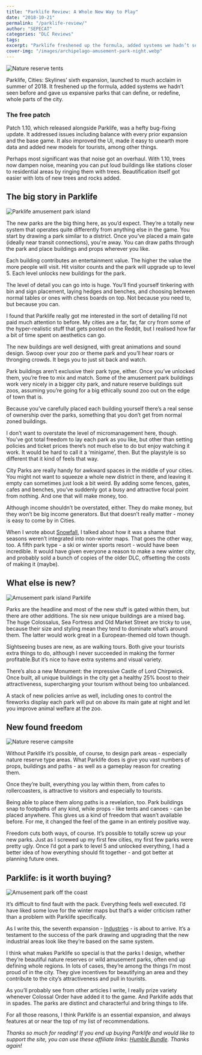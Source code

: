 ```yaml
---
title: "Parklife Review: A Whole New Way to Play"
date: "2018-10-21"
permalink: "/parklife-review/"
author: "SEPECAT"
categories: "DLC Reviews"
tags:
excerpt: "Parklife freshened up the formula, added systems we hadn’t seen before and gave us expansive parks that can define, or redefine, whole parts of the city." 
cover-img: "/images/archipelago-amusement-park-night.webp"
---
```


![Nature reserve tents](/images/nature-reserve-tents.webp)

Parklife, Cities: Skylines’ sixth expansion, launched to much acclaim in summer of 2018. It freshened up the formula, added systems we hadn’t seen before and gave us expansive parks that can define, or redefine, whole parts of the city.

### The free patch

Patch 1.10, which released alongside Parklife, was a hefty bug-fixing update. It addressed issues including balance with every prior expansion and the base game. It also improved the UI, made it easy to unearth more data and added new models for tourists, among other things.

Perhaps most significant was that noise got an overhaul. With 1.10, trees now dampen noise, meaning you can put loud buildings like stations closer to residential areas by ringing them with trees. Beautification itself got easier with lots of new trees and rocks added.

## The big story in Parklife

![Parklife amusement park island](/images/amusement-park-island-night.webp)

The new parks are the big thing here, as you’d expect. They’re a totally new system that operates quite differently from anything else in the game. You start by drawing a park similar to a district. Once you’ve placed a main gate (ideally near transit connections), you're away. You can draw paths through the park and place buildings and props wherever you like.

Each building contributes an entertainment value. The higher the value the more people will visit. Hit visitor counts and the park will upgrade up to level 5. Each level unlocks new buildings for the park.

The level of detail you can go into is huge. You’ll find yourself tinkering with bin and sign placement, laying hedges and benches, and choosing between normal tables or ones with chess boards on top. Not because you need to, but because you can.

I found that Parklife really got me interested in the sort of detailing I’d not paid much attention to before. My cities are a far, far, far cry from some of the hyper-realistic stuff that gets posted on the Reddit, but I realised how far a bit of time spent on aesthetics can go.

The new buildings are well designed, with great animations and sound design. Swoop over your zoo or theme park and you’ll hear roars or thronging crowds. It begs you to just sit back and watch.

Park buildings aren’t exclusive their park type, either. Once you’ve unlocked them, you’re free to mix and match. Some of the amusement park buildings work very nicely in a bigger city park, and nature reserve buildings suit zoos, assuming you’re going for a big ethically sound zoo out on the edge of town that is.

Because you’ve carefully placed each building yourself there’s a real sense of ownership over the parks, something that you don’t get from normal zoned buildings.

I don’t want to overstate the level of micromanagement here, though. You’ve got total freedom to lay each park as you like, but other than setting policies and ticket prices there’s not much else to do but enjoy watching it work. It would be hard to call it a ‘minigame’, then. But the playstyle is so different that it kind of feels that way.

City Parks are really handy for awkward spaces in the middle of your cities. You might not want to squeeze a whole new district in there, and leaving it empty can sometimes just look a bit weird. By adding some fences, gates, cafes and benches, you’ve suddenly got a busy and attractive focal point from nothing. And one that will make money, too.

Although income shouldn’t be overstated, either. They do make money, but they won’t be big income generators. But that doesn’t really matter - money is easy to come by in Cities.

When I wrote about [Snowfall](/snowfall-2018-review-worth-it/), I talked about how it was a shame that seasons weren’t integrated into non-winter maps. That goes the other way, too. A fifth park type - a ski or winter sports resort - would have been incredible. It would have given everyone a reason to make a new winter city, and probably sold a bunch of copies of the older DLC, offsetting the costs of making it (maybe).

## What else is new?

![Amusement park island Parklife](/images/amusement-park-island-day.webp)

Parks are the headline and most of the new stuff is gated within them, but there are other additions. The six new unique buildings are a mixed bag. The huge Colossalus, Sea Fortress and Old Market Street are tricky to use, because their size and styling mean they tend to dominate what’s around them. The latter would work great in a European-themed old town though.

Sightseeing buses are new, as are walking tours. Both give your tourists extra things to do, although I never succeeded in making the former profitable.But it’s nice to have extra systems and visual variety.

There’s also a new Monument: the impressive Castle of Lord Chirpwick. Once built, all unique buildings in the city get a healthy 25% boost to their attractiveness, supercharging your tourism without being too unbalanced.

A stack of new policies arrive as well, including ones to control the fireworks display each park will put on above its main gate at night and let you improve animal welfare at the zoo.

## New found freedom

![Nature reserve campsite](/images/nature-reserve-campsite.webp)

Without Parklife it’s possible, of course, to design park areas - especially nature reserve type areas. What Parklife does is give you vast numbers of props, buildings and paths - as well as a gameplay reason for creating them.

Once they’re built, everything you lay within them, from cafes to rollercoasters, is attractive to visitors and especially to tourists.

Being able to place them along paths is a revelation, too. Park buildings snap to footpaths of any kind, while props - like tents and canoes - can be placed anywhere. This gives us a kind of freedom that wasn’t available before. For me, it changed the feel of the game in an entirely positive way.

Freedom cuts both ways, of course. It’s possible to totally screw up your new parks. Just as I screwed up my first few cities, my first few parks were pretty ugly. Once I’d got a park to level 5 and unlocked everything, I had a better idea of how everything should fit together - and got better at planning future ones.

## Parklife: is it worth buying?

![Amusement park off the coast](/images/amusement-park-offshore.webp)

It’s difficult to find fault with the pack. Everything feels well executed. I’d have liked some love for the winter maps but that’s a wider criticism rather than a problem with Parklife specifically.

As I write this, the seventh expansion - [Industries](/industries-expansion-preview/) - is about to arrive. It’s a testament to the success of the park drawing and upgrading that the new industrial areas look like they’re based on the same system.

I think what makes Parklife so special is that the parks I design, whether they’re beautiful nature reserves or wild amusement parks, often end up defining whole regions. In lots of cases, they’re among the things I’m most proud of in the city. They give incentives for beautifying an area and they contribute to the city’s attractiveness and pull in tourists. 

As you’ll probably see from other articles I write, I really prize variety whenever Colossal Order have added it to the game. And Parklife adds that in spades. The parks are distinct and characterful and bring things to life.

For all those reasons, I think Parklife is an essential expansion, and always features at or near the top of my list of recommendations.

*Thanks so much for reading! If you end up buying Parklife and would like to support the site, you can use these affiliate links: [Humble Bundle](https://www.humblebundle.com/store/cities-skylines-parklife?partner=twcb). Thanks again!*